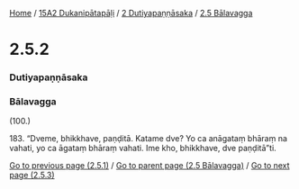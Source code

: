 
[Home](/) / [15A2 Dukanipātapāḷi](../../../15A2.md) / [2 Dutiyapaṇṇāsaka](../../2.md) / [2.5 Bālavagga](../2.5.md)

# 2.5.2

### Dutiyapaṇṇāsaka

### Bālavagga

(100.)

183\. “Dveme, bhikkhave, paṇḍitā. Katame dve? Yo ca anāgataṃ bhāraṃ na vahati, yo ca āgataṃ bhāraṃ vahati. Ime kho, bhikkhave, dve paṇḍitā”ti.

[Go to previous page (2.5.1)](2.5.1.md) / [Go to parent page (2.5 Bālavagga)](../2.5.md) / [Go to next page (2.5.3)](2.5.3.md)


